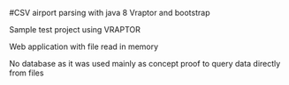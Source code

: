 #CSV airport parsing with java 8 Vraptor and bootstrap

Sample test project using VRAPTOR

Web application with file read in memory

No database as it was used mainly as concept proof
to query data directly from files

